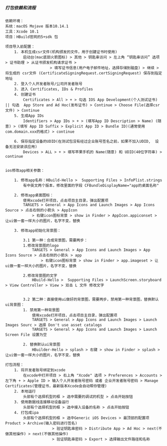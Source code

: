 ##### 打包依赖和流程
    依赖环境：
	系统：macOS Mojave 版本10.14.1
	工具：Xcode 10.1
	项目：HBuild官网的5+sdk 包

    项目导入前配置：
    	1. 本机生成csr文件(机构颁发的文件，用于创建证书时使用)
    		启动台(mac底部火箭图标) > 其他 > 钥匙串访问 > 左上角 “钥匙串访问” 选项 > 证书助理 > 从证书颁发机构请求证书 > 
    				    > 填写证书信息(用户电子邮件地址，选择存储到磁盘) > 继续 > 将生成的 csr文件 (CertificateSigningRequest.certSigningRequest) 保存到指定地址
    	2. 登入个人开发者账号/公司开发者账号
    	3. 进入 Certificates, IDs & Profiles
    	4. 创建证书 
    		Certificates > All > + > 勾选 IOS App Development(个人测试证书) || 勾选  App Store and Ad Hoc(发布证书) > Continue > Choose File(选择csr文件) > Continue
    	5. 生成App IDs
    		Identifiers > App IDs > + > (填写App ID Description > Name) (随意) > (填写 App ID Suffix > Explicit App ID > Bundle ID)(通常使用com.domain.xxx的格式) > continue
    
    	6. 保存指定设备的UDID(在测试包没有经过企业账号签名之前，如果不加入UDID,  设备无法安装该应用)
    		Devices > ALL > + > 填写苹果手机的 Name(随意) 和 UDID(40位字符串) > continue
    
    
    ios修改app相关参数：
    	
    	1. 修改app名称：HBuild-Hello >  Supporting Files > InfoPlist.strings
    		有中英文两个版本，修改里面的字段 CFBundleDisplayName="app的桌面名称"
    
    	2. 修改app桌面图标：
    		使用xcode打开项目，点击项目主目录，弹出配置项
    		TARGETS > General > App Icons and Launch Images > App Icons Source > 点击右侧的小箭头 > AppIcon
    			> 右键icon图标背景 > show in Finder > AppIcon.appiconset > 让ui做一套一样大小的图片，名字不变，替换
    	
    	3. 修改app初始化背景图：
    	    
    	    3.1 第一种：合成背景图，需要两步：
    		1.修改背景图的logo
    			TARGETS > General > App Icons and Launch Images > App Icons Source > 点击右侧的小箭头 > app
    				> 右键icon图标背景 > show in Finder > app.imageset > 让ui做一套一样大小的图片，名字不变，替换
    
    		2.修改背景图的文字
    			HBuild-Hello >  Supporting Files > LaunchScreen.storyboard > View Controller > View > 双击 L 文件 修改文字
    		
    
    	    3.2 第二种：直接使用ui做好的背景图，需要两步，禁用第一种背景图，替换默认ui背景图：
    		1. 禁用第一种背景图
    			使用xcode打开项目，点击项目主目录，弹出配置项
    			TARGETS > General > App Icons and Launch Images > Launch Images Sourc > 选择 Don't use asset catalogs
    			TARGETS > General > App Icons and Launch Images > Launch Screen File 设置为空
    		
    		2. 替换默认ui背景图
    			HBuilder-Hello > splash > 右键 > show in Finder > splash > 让ui做一套一样大小的图片，名字不变，替换
    
    打包流程：
    	1. 将开发者账号绑定到xcode 
    		在xcode中打开项目 > 右上角 "Xcode" 选项 > Preferences > Accounts > 左下角 + > Apple ID > 输入个人开发者账号密码 或者 企业开发者账号密码 > Manage Certificates(管理证书，最新版本Xcode会自动帮你管理)
    	2. 本地运行
    		头部有个选择机型的框 > 选中需要的调试的机型 > 点击开始按钮
    	3. 使用数据线连接移动设备运行
    		头部有个选择机型的框 > 选中接入设备的名称 > 点击开始按钮
    	4. 打包成ipa
    		头部有个选择机型的框 > 选中Generic iOS Devices > 最顶部的配置项Product > Archive(输入密码进行签名) 
    			         > 验证钥匙串密码 > Distribute App > Ad Hoc > next(不做其他操作) > next(不做其他操作) 
    			         > 验证钥匙串密码 > Export > 选择输出文件路径和名称
    		
